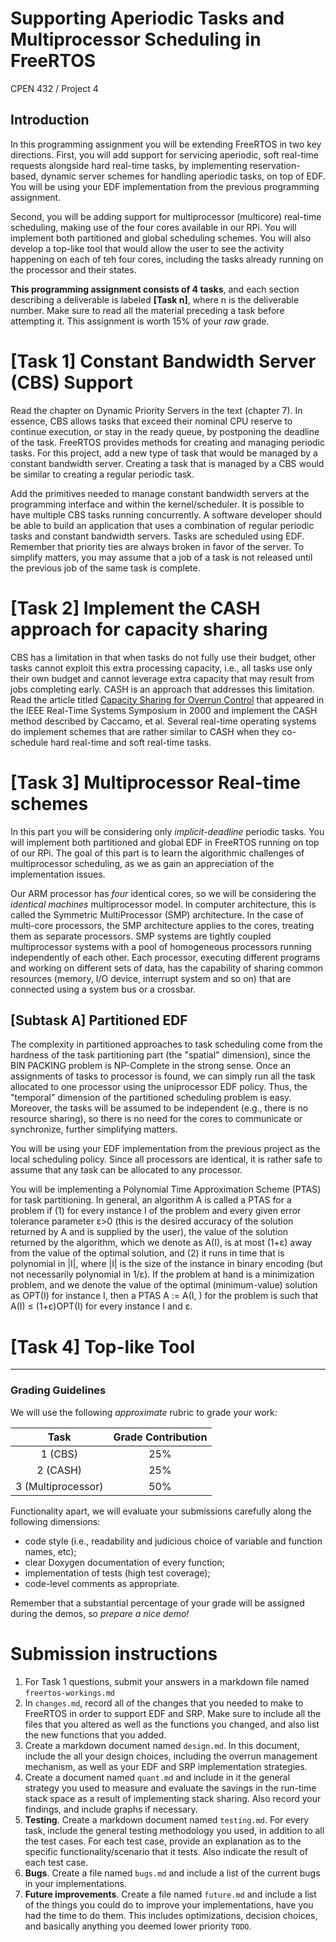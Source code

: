 # Supporting Aperiodic Tasks and Multiprocessor Scheduling in FreeRTOS

CPEN 432 / Project 4 


## Introduction
In this programming assignment you will be extending FreeRTOS in two key directions. First, you will add support for servicing aperiodic, soft real-time requests alongside hard real-time tasks, by implementing reservation-based, dynamic server schemes for handling aperiodic tasks, on top of EDF. You will be using your EDF implementation from the previous programming assignment.

Second, you will be adding support for multiprocessor (multicore) real-time scheduling, making use of the four cores available in our RPi. You will implement both partitioned and global scheduling schemes. You will also develop a top-like tool that would allow the user to see the activity happening on each of teh four cores, including the tasks already running on the processor and their states.


**This programming assignment consists of 4 tasks**, and each section 
describing a deliverable is labeled **[Task n]**, where n is the deliverable number. Make sure to read all the material preceding a task before 
attempting it. This assignment is worth 15% of your _raw_ grade.

# [Task 1] Constant Bandwidth Server (CBS) Support
 Read the chapter on Dynamic Priority Servers in the text (chapter 7). In essence, CBS allows tasks that exceed their nominal CPU reserve to continue execution, or stay in the ready queue, by postponing the deadline of the task. FreeRTOS provides methods for creating and managing periodic tasks. For this project, add a new type of task that would be managed by a constant bandwidth server. Creating a task that is managed by a CBS would be similar to creating a regular periodic task.
 
 Add the primitives needed to manage constant bandwidth servers at the programming interface and within the kernel/scheduler. It is possible to have multiple CBS tasks running concurrently. A software developer should be able to build an application that uses a combination of regular periodic tasks and constant bandwidth servers. Tasks are scheduled using EDF. Remember that priority ties are always broken in favor of the server. To simplify matters, you may assume that a job of a task is not released until the previous job of the same task is complete.
 
 
# [Task 2]  Implement the CASH approach for capacity sharing
CBS has a limitation in that when tasks do not fully use their budget, other tasks cannot exploit this extra processing capacity, i.e., all tasks use only their own budget and cannot leverage extra capacity that may result from jobs 
completing early. CASH is an approach that addresses this limitation. Read the article titled [Capacity Sharing for Overrun Control](http://ieeexplore.ieee.org/document/896018/) that appeared in the IEEE Real-Time Systems Symposium in 2000 and implement the CASH method described by Caccamo, et al. Several real-time operating systems do implement schemes that are rather similar to CASH when they co-schedule hard real-time and soft real-time tasks.


# [Task 3] Multiprocessor Real-time schemes
In this part you will be considering only _implicit-deadline_ periodic tasks. You will implement both partitioned and global EDF in FreeRTOS running on top of our RPi. The goal of this part is to learn the algorithmic challenges of multiprocessor scheduling, as we as gain an appreciation of the implementation issues. 

Our ARM processor has _four_ identical cores, so we will be considering the _identical machines_ multiprocessor model. In computer architecture, this is called the Symmetric MultiProcessor (SMP) architecture. In the case of multi-core processors, the SMP architecture applies to the cores, treating them as separate processors. SMP systems are tightly coupled multiprocessor systems with a pool of homogeneous processors running independently of each other. Each processor, executing different programs and working on different sets of data, has the capability of sharing common resources (memory, I/O device, interrupt system and so on) that are connected using a system bus or a crossbar.  

## [Subtask A] Partitioned EDF
The complexity in partitioned approaches to task scheduling come from the 
hardness of the task partitioning part (the "spatial" dimension), since the BIN PACKING problem is NP-Complete in the strong sense. Once an assignments of tasks to processor is found, we can simply run all the task allocated to one 
processor using the uniprocessor EDF policy. Thus, the "temporal" dimension of the partitioned scheduling problem is easy. Moreover, the tasks will be assumed to be independent (e.g., there is no resource sharing), so there is no need for the cores to communicate or synchronize, further simplifying matters. 

You will be using your EDF implementation from the previous project as the local scheduling policy. Since all processors are identical, it is rather safe to assume that any task can be allocated to any processor.

You will be implementing a Polynomial Time Approximation Scheme (PTAS) for task partitioning. In general, an algorithm A is called a PTAS for a problem if (1) for every instance I of the problem and every given error tolerance parameter ɛ>0 (this is the desired accuracy of the solution returned by A and is supplied by the user), the value of the solution returned by the algorithm, which we denote as A(I), is at most (1+ɛ) away from the value of the optimal solution, and (2) it runs in 
time that is polynomial in |I|, where |I| is the size of the instance in binary encoding (but not necessarily polynomial in 1/ɛ). If the problem at hand is a 
minimization problem, and we denote the value of the optimal (minimum-value) solution as OPT(I) for instance I, then a PTAS A := A(I, ) for the problem is such that A(I) ≤ (1+ɛ)OPT(I) for every instance I and ɛ.  


# [Task 4] Top-like Tool 

-------------------------------------------------------------------------------


### Grading Guidelines

We will use the following _approximate_ rubric to grade your work:		

| Task | Grade Contribution |		
|:----:|:---:|
| 1  (CBS) | 25% |
| 2 (CASH) | 25% |		
| 3 (Multiprocessor) | 50% |

Functionality apart, we will evaluate your submissions carefully along the following dimensions:
+ code style (i.e., readability and judicious choice of variable and function 
  names, etc);
+ clear Doxygen documentation of every function;
+ implementation of tests (high test coverage);
+ code-level comments as appropriate.

Remember that a substantial percentage of your grade will be assigned during 
the demos, so _prepare a nice demo!_ 

# Submission instructions
1. For Task 1 questions, submit your answers in a markdown file named `freertos-workings.md`
2. In `changes.md`, record all of the changes that you needed to make to 
   FreeRTOS in order to support EDF and SRP. Make sure to include all the 
   files that you altered as well as the functions you changed, and also
   list the new functions that you added. 
3. Create a markdown document named `design.md`. In this document, 
   include the all your design choices, including the overrun management 
   mechanism, as well as your EDF and SRP implementation strategies.
4. Create a document named `quant.md` and include in it the general strategy 
   you used to measure and evaluate the savings in the run-time stack space as
   a result of implementing stack sharing. Also record your findings, and 
   include graphs if necessary. 
5. **Testing**. Create a markdown document named `testing.md`. For every task,
   include the general testing methodology you used, in addition 
   to all the test cases. For each test case, provide an explanation
   as to the specific functionality/scenario that it tests. Also indicate the 
   result of each test case. 
6. **Bugs**. Create a file named `bugs.md` and include a list of the current bugs
   in your implementations.
7. **Future improvements**. Create a file named `future.md` and include a list 
   of the things you could do to improve your implementations, 
   have you had the time to do them. This includes optimizations, 
   decision choices, and basically anything you deemed lower priority `TODO`.




